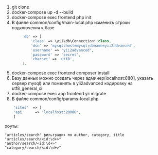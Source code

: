 1. git clone
2. docker-compose up -d --build
3. docker-compose exec frontend php init
4. В файле common/config/main-local.php изменить строки подключения к базе
```php
        'db' => [
            'class' => \yii\db\Connection::class,
            'dsn' => 'mysql:host=mysql;dbname=yii2advanced',
            'username' => 'yii2advanced',
            'password' => 'secret',
            'charset' => 'utf8',
        ],
```
5. docker-compose exec frontend composer install
6. Базу данных можно создать через админер(localhost:8801, указать сервер mysql) или поменять в yii2advanced кодировку на utf8_general_ci
7. docker-compose exec app frontend yii migrate
8. В файле common/config/params-local.php
```php
    'sites'  => [
    'api'     => 'localhost:20080',
    ]
```

роуты:
```text
"articles/search" фильтрация по author, category, title
"articles/search/<id:\d+>"
"author/search/<id:\d+>"
"category/search/<id:\d+>"
```
